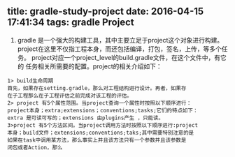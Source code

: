title: gradle-study-project
date: 2016-04-15 17:41:34
tags: gradle Project
---
1. gradle 是一个强大的构建工具，其中主要立足于project这个对象进行构建。
project在这里不仅指工程本身，而还包括编译，打包，签名，上传，等多个任务。
project对应一个project_level的build.gradle文件，在这个文件中，有它的
任务相关所需要的配置。project的相关介绍如下：
```
1> build生命周期
首先，如果存在setting.gradle，那么对工程结构进行设计。再者，如果存
在子工程那么在子工程评估之前完成对该工程的评估。
2> project 有5个属性范围。当project查询一个属性时按照以下顺序进行：
project本身；extra;extensions；conventions;tasks;它们的特点如下：
extra 是可读可写的；extensions 由plugins产生 ，只能读。
3>project 有5个方法区间。当project调用方法时按照以下顺序进行:project
本身；build文件；extensions;conventions;taks;其中需要特别注意的是
如果在task中调用某方法，那么事实上并且该方法只有一个参数并且该参数是
闭包或者Action，那么
```

